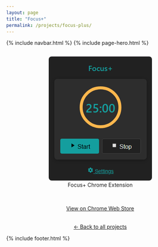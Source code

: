 ```yaml
---
layout: page
title: "Focus+"
permalink: /projects/focus-plus/
---
```


{% include navbar.html %}
{% include page-hero.html %}
<div class="page-content-container">
  <div class="project-detail">
    <div class="details">
      <div style="display:flex;flex-wrap:wrap;gap:2rem;align-items:center;justify-content:center;">
        <figure style="flex:1;min-width:250px;text-align:center;">
          <img src="/assets/images/focusplushero.png" alt="Focus+ Chrome Extension hero image" style="max-width:100%;border-radius:8px;"/>
          <figcaption>Focus+ Chrome Extension</figcaption>
        </figure>
      </div>
      <div style="text-align:center;margin:2rem 0;">
        <a href="https://chrome.google.com/webstore/detail/focus-plus/placeholder" class="btn" target="_blank">View on Chrome Web Store</a>
      </div>
      <p style="text-align:center; margin-top:2rem;">
        <a href="/projects/">← Back to all projects</a>
      </p>
    </div>
  </div>
</div>

<script src="{{ '/assets/js/nav-scroll.js' | relative_url }}" defer></script>
<script src="{{ '/assets/js/scroll-reveal.js' | relative_url }}" defer></script>
<script src="{{ '/assets/js/dark-mode.js' | relative_url }}" defer></script>

{% include footer.html %} 